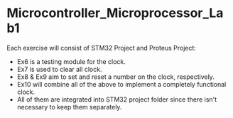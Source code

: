 # Microcontroller_Microprocessor_Lab1
Each exercise will consist of STM32 Project and Proteus Project:
- Ex6 is a testing module for the clock.
- Ex7 is used to clear all clock.
- Ex8 & Ex9 aim to set and reset a number on the clock, respectively.
- Ex10 will combine all of the above to implement a completely functional clock.
- All of them are integrated into STM32 project folder since there isn't necessary to keep them separately.
